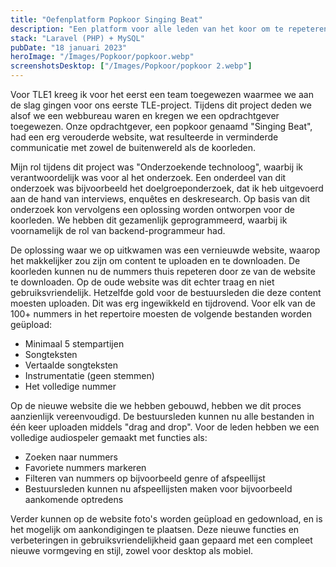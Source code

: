 ```yaml
---
title: "Oefenplatform Popkoor Singing Beat"
description: "Een platform voor alle leden van het koor om te repeteren en te communiceren."
stack: "Laravel (PHP) + MySQL"
pubDate: "18 januari 2023"
heroImage: "/Images/Popkoor/popkoor.webp"
screenshotsDesktop: ["/Images/Popkoor/popkoor 2.webp"]
---
```


Voor TLE1 kreeg ik voor het eerst een team toegewezen waarmee we aan de slag gingen voor ons eerste TLE-project. Tijdens dit project deden we alsof we een webbureau waren en kregen we een opdrachtgever toegewezen. Onze opdrachtgever, een popkoor genaamd "Singing Beat", had een erg verouderde website, wat resulteerde in verminderde communicatie met zowel de buitenwereld als de koorleden.

Mijn rol tijdens dit project was "Onderzoekende technoloog", waarbij ik verantwoordelijk was voor al het onderzoek. Een onderdeel van dit onderzoek was bijvoorbeeld het doelgroeponderzoek, dat ik heb uitgevoerd aan de hand van interviews, enquêtes en deskresearch. Op basis van dit onderzoek kon vervolgens een oplossing worden ontworpen voor de koorleden. We hebben dit gezamenlijk geprogrammeerd, waarbij ik voornamelijk de rol van backend-programmeur had.

De oplossing waar we op uitkwamen was een vernieuwde website, waarop het makkelijker zou zijn om content te uploaden en te downloaden. De koorleden kunnen nu de nummers thuis repeteren door ze van de website te downloaden. Op de oude website was dit echter traag en niet gebruiksvriendelijk. Hetzelfde gold voor de bestuursleden die deze content moesten uploaden. Dit was erg ingewikkeld en tijdrovend. Voor elk van de 100+ nummers in het repertoire moesten de volgende bestanden worden geüpload:

- Minimaal 5 stempartijen
- Songteksten
- Vertaalde songteksten
- Instrumentatie (geen stemmen)
- Het volledige nummer

Op de nieuwe website die we hebben gebouwd, hebben we dit proces aanzienlijk vereenvoudigd. De bestuursleden kunnen nu alle bestanden in één keer uploaden middels "drag and drop". Voor de leden hebben we een volledige audiospeler gemaakt met functies als:

- Zoeken naar nummers
- Favoriete nummers markeren
- Filteren van nummers op bijvoorbeeld genre of afspeellijst
- Bestuursleden kunnen nu afspeellijsten maken voor bijvoorbeeld aankomende optredens

Verder kunnen op de website foto's worden geüpload en gedownload, en is het mogelijk om aankondigingen te plaatsen. Deze nieuwe functies en verbeteringen in gebruiksvriendelijkheid gaan gepaard met een compleet nieuwe vormgeving en stijl, zowel voor desktop als mobiel.